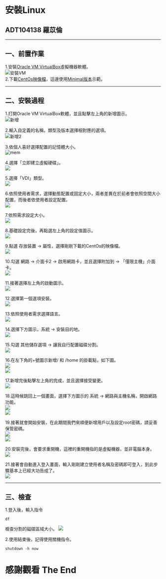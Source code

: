# 安裝Linux
## ADT104138 羅苡倫
*****
## 一、前置作業
1.安裝[Oracle VM VirtualBox](https://www.virtualbox.org/)虛擬機器軟體。</br>
![安裝VM](
        https://github.com/LoYiLun/107-1-ntcu-linux/blob/HW-2/ADT104138/VM1.png
      )</br>
2.下載[CentOs映像檔](https://www.centos.org/download/)，這邊使用[Minimal版本](http://isoredirect.centos.org/centos/7/isos/x86_64/CentOS-7-x86_64-Minimal-1804.iso)示範。</br>
*****
## 二、安裝過程
1.打開Oracle VM VirtualBox軟體，並且點擊左上角的新增圖示。</br>
![新增](https://github.com/LoYiLun/107-1-ntcu-linux/blob/HW-2/ADT104138/VM2.png)</br>

2.輸入自定義的名稱，類型及版本選擇相對應的選項。</br>
![新增2](https://github.com/LoYiLun/107-1-ntcu-linux/blob/HW-2/ADT104138/VM4.png)</br>

3.依個人喜好選擇配置的記憶體大小。</br>
![mem](https://github.com/LoYiLun/107-1-ntcu-linux/blob/HW-2/ADT104138/VM5.png)</br>

4.選擇「立即建立虛擬硬碟」。</br>
![](https://github.com/LoYiLun/107-1-ntcu-linux/blob/HW-2/ADT104138/VM6.png)</br>

5.選擇「VDI」類型。</br>
![](https://github.com/LoYiLun/107-1-ntcu-linux/blob/HW-2/ADT104138/VM7.png)</br>

6.依照使用者需求，選擇動態配置或固定大小，兩者差異在於前者會依照空間大小配置，而後者依使用者設定配置。</br>
![](https://github.com/LoYiLun/107-1-ntcu-linux/blob/HW-2/ADT104138/VM8.png)</br>

7.依照需求設定大小。</br>
![](https://github.com/LoYiLun/107-1-ntcu-linux/blob/HW-2/ADT104138/VM9.png)</br>

8.基礎設定完後，再點選左上角的設定值圖示。</br>
![](https://github.com/LoYiLun/107-1-ntcu-linux/blob/HW-2/ADT104138/VM11.png)</br>

9.點選 存放裝置 → 屬性，選擇剛剛下載的CentOs的映像檔。</br>
![](https://github.com/LoYiLun/107-1-ntcu-linux/blob/HW-2/ADT104138/VM12.png)</br>

10.勾選 網路 → 介面卡2 → 啟用網路卡，並且選擇附加到 → 「僅限主機」介面卡。</br>
![](https://github.com/LoYiLun/107-1-ntcu-linux/blob/HW-2/ADT104138/VM13.png)</br>

11.接著選擇左上角的啟動圖示。</br>
![](https://github.com/LoYiLun/107-1-ntcu-linux/blob/HW-2/ADT104138/VM14.png)</br>

12.選擇第一個選項安裝。</br>
![](https://github.com/LoYiLun/107-1-ntcu-linux/blob/HW-2/ADT104138/VM15.png)</br>

13.依照使用者需求選擇語言。</br>
![](https://github.com/LoYiLun/107-1-ntcu-linux/blob/HW-2/ADT104138/VM16.png)</br>

14.選擇下方圖示，系統 → 安裝目的地。</br>
![](https://github.com/LoYiLun/107-1-ntcu-linux/blob/HW-2/ADT104138/VM17.png)</br>

15.勾選 其他儲存選項 → 讓我自行配置磁碟分割。</br>
![](https://github.com/LoYiLun/107-1-ntcu-linux/blob/HW-2/ADT104138/VM19.png)</br>

16.在左下角的+號圖示新增/ 和 /home 的掛載點，如下圖。</br>
![](https://github.com/LoYiLun/107-1-ntcu-linux/blob/HW-2/ADT104138/VM20.png)</br>
![](https://github.com/LoYiLun/107-1-ntcu-linux/blob/HW-2/ADT104138/VM21.png)</br>

17.新增完後點擊左上角的完成，並且選擇接受變更。</br>
![](https://github.com/LoYiLun/107-1-ntcu-linux/blob/HW-2/ADT104138/VM22.png)</br>

18.這時候跳回上一個畫面，選擇下方圖示的 系統 → 網路與主機名稱，開啟網路功能。</br>
![](https://github.com/LoYiLun/107-1-ntcu-linux/blob/HW-2/ADT104138/VM23.png)</br>
![](https://github.com/LoYiLun/107-1-ntcu-linux/blob/HW-2/ADT104138/VM24.png)</br>

19.接著就會開始安裝，在此期間我們來順便新增用戶以及設定root密碼，請妥善保管密碼。</br>
![](https://github.com/LoYiLun/107-1-ntcu-linux/blob/HW-2/ADT104138/VM25.png)</br>
![](https://github.com/LoYiLun/107-1-ntcu-linux/blob/HW-2/ADT104138/VM26.png)</br>

20.安裝完後，會要求重開機，這裡的重開機指的是虛擬機器，並非電腦本身。</br>
![](https://github.com/LoYiLun/107-1-ntcu-linux/blob/HW-2/ADT104138/VM27.png)</br>

21.接著會自動進入登入畫面，輸入剛剛建立使用者名稱及密碼即可登入，到此步驟基本上已經大功告成了。</br>
![](https://github.com/LoYiLun/107-1-ntcu-linux/blob/HW-2/ADT104138/VM28.png)</br>
*****
## 三、檢查
1.登入後，輸入指令<pre><code>df</code></pre>檢查分割的磁碟區域大小。
![](https://github.com/LoYiLun/107-1-ntcu-linux/blob/HW-2/ADT104138/VM30.png)</br>

2.使用結束後，記得使用關機指令。
<pre><code>shutdown -h now</code></pre>
# 感謝觀看 The End